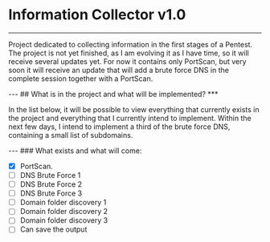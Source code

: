# Information Collector v1.0
***
<p>
 Project dedicated to collecting information in the first stages of a Pentest.
The project is not yet finished, as I am evolving it as I have time, so it will receive several updates yet.
 For now it contains only PortScan, but very soon it will receive an update that will add a brute force DNS in the complete session together with a PortScan.
</p>
---
## What is in the project and what will be implemented?
***
<p>
 In the list below, it will be possible to view everything that currently exists in the project and everything that I currently intend to implement.
 Within the next few days, I intend to implement a third of the brute force DNS, containing a small list of subdomains.
</p>
---
### What exists and what will come:

 - [x] PortScan.<br />
 - [ ] DNS Brute Force 1<br />
 - [ ] DNS Brute Force 2<br />
 - [ ] DNS Brute Force 3<br />
 - [ ] Domain folder discovery 1<br />
 - [ ] Domain folder discovery 2<br />
 - [ ] Domain folder discovery 3<br />
 - [ ] Can save the output<br />
